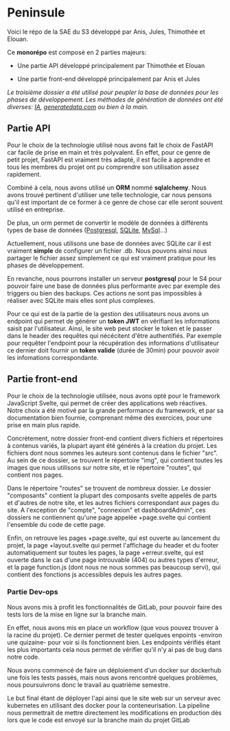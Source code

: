 # Peninsule


Voici le répo de la SAE du S3 développé par Anis, Jules, Thimothée et Elouan.

Ce **monorépo** est composé en 2 parties majeurs:

- Une partie API développé principalement par Thimothée et Elouan

- Une partie front-end développé principalement par Anis et Jules


_Le troisième dossier a été utilisé pour peupler la base de données pour les phases de développement. Les méthodes de génération de données ont été diverses: [IA](https://chat.openai.com/), [generatedata.com](https://generatedata.com/) ou bien à la main._


## Partie API


Pour le choix de la technologie utilisé nous avons fait le choix de FastAPI car facile de prise en main et très polyvalent. En effet, pour ce genre de petit projet, FastAPI est vraiment très adapté, il est facile à apprendre et tous les membres du projet ont pu comprendre son utilisation assez rapidement.


Combiné à cela, nous avons utilisé un **ORM** nommé **sqlalchemy**. Nous avons trouvé pertinent d'utiliser une telle technologie, car nous pensons qu'il est important de ce former à ce genre de chose car elle seront souvent utilisé en entreprise.

De plus, un orm permet de convertir le modèle de données à différents types de base de données ([Postgresql](https://www.postgresql.org/), [SQLite](https://www.sqlite.org/index.html), [MySql](https://www.mysql.com/fr/)...)

Actuellement, nous utilisons une base de données avec SQLite car il est vraiment **simple** de configurer un fichier .db. Nous pouvons ainsi nous partager le fichier assez simplement ce qui est vraiment pratique pour les phases de développement.

En revanche, nous pourrons installer un serveur **postgresql** pour le S4 pour pouvoir faire une base de données plus performante avec par exemple des triggers ou bien des backups. Ces actions ne sont pas impossibles à réaliser avec SQLite mais elles sont plus complexes.


Pour ce qui est de la partie de la gestion des utilisateurs nous avons un endpoint qui permet de générer un **token JWT** en vérifiant les informations saisit par l'utilisateur. Ainsi, le site web peut stocker le token et le passer dans le header des requêtes qui nécécitent d'être authentifiés. Par exemple pour requêter l'endpoint pour la récupération des informations d'utilisateur ce dernier doit fournir un **token valide** (durée de 30min) pour pouvoir avoir les infomations correspondante.


## Partie front-end

Pour le choix de la technologie utilisée, nous avons opté pour le framework JavaScript Svelte, qui permet de créer des applications web réactives. Notre choix a été motivé par la grande performance du framework, et par sa documentation bien fournie, comprenant même des exercices, pour une prise en main plus rapide.

Concrètement, notre dossier front-end contient divers fichiers et répertoires à contenus variés, la plupart ayant été générés à la création du projet. Les fichiers dont nous sommes les auteurs sont contenus dans le fichier "src". Au sein de ce dossier, se trouvent le répertoire "img", qui contient toutes les images que nous utilisons sur notre site, et le répertoire "routes", qui contient nos pages.

Dans le répertoire "routes" se trouvent de nombreux dossier. Le dossier "composants" contient la plupart des composants svelte appelés de parts et d'autres de notre site, et les autres fichiers correspondant aux pages du site. A l'exception de "compte", "connexion" et dashboardAdmin", ces dossiers ne contiennent qu'une page appelée +page.svelte qui contient l'ensemble du code de cette page.

Enfin, on retrouve les pages +page.svelte, qui est ouverte au lancement du projet, la page +layout.svelte qui permet l'affichage du header et du footer automatiquement sur toutes les pages, la page +erreur.svelte, qui est ouverte dans le cas d'une page introuvable (404) ou autres types d'erreur, et la page function.js (dont nous ne nous sommes pas beaucoup servi), qui contient des fonctions js accessibles depuis les autres pages.


### Partie Dev-ops


Nous avons mis à profit les fonctionnalités de GitLab, pour pouvoir faire des tests lors de la mise en ligne sur la branche main.

En effet, nous avons mis en place un workflow (que vous pouvez trouver à la racine du projet). Ce dernier permet de tester quelques enpoints -environ une quizaine- pour voir si ils fonctionnent bien. Les endpoints vérifiés étant les plus importants cela nous permet de vérifier qu'il n'y ai pas de bug dans notre code.

Nous avons commencé de faire un déploiement d'un docker sur dockerhub une fois les tests passés, mais nous avons rencontré quelques problèmes, nous poursuivrons donc le travail au quatrième semestre.

Le but final étant de déployer l'api ainsi que le site web sur un serveur avec kubernetes en utilisant des docker pour la conteneurisation. La pipeline nous permettrait de mettre directement les modifications en production dès lors que le code est envoyé sur la branche main du projet GitLab

